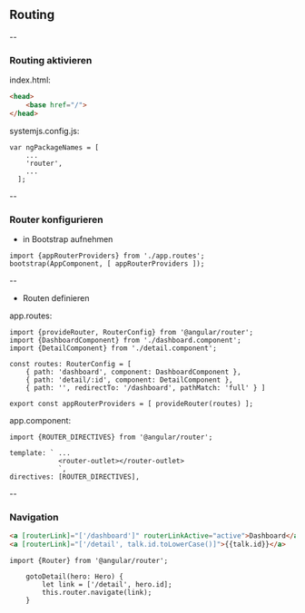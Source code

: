 ## Routing

--

### Routing aktivieren

index.html:
```HTML
<head>
    <base href="/">
</head>
```
systemjs.config.js:
```
var ngPackageNames = [
    ...
    'router',
    ...
  ];
```

--

### Router konfigurieren
- in Bootstrap aufnehmen
```
import {appRouterProviders} from './app.routes';
bootstrap(AppComponent, [ appRouterProviders ]);
```

--

- Routen definieren

app.routes:
```
import {provideRouter, RouterConfig} from '@angular/router';
import {DashboardComponent} from './dashboard.component';
import {DetailComponent} from './detail.component';

const routes: RouterConfig = [
    { path: 'dashboard', component: DashboardComponent },
    { path: 'detail/:id', component: DetailComponent },
    { path: '', redirectTo: '/dashboard', pathMatch: 'full' } ]

export const appRouterProviders = [ provideRouter(routes) ];
```

app.component:
```
import {ROUTER_DIRECTIVES} from '@angular/router';

template: ` ...
            <router-outlet></router-outlet>
            `,
directives: [ROUTER_DIRECTIVES],
```

--

### Navigation
```HTML
<a [routerLink]="['/dashboard']" routerLinkActive="active">Dashboard</a>
<a [routerLink]="['/detail', talk.id.toLowerCase()]">{{talk.id}}</a>
```

```
import {Router} from '@angular/router';

    gotoDetail(hero: Hero) {
        let link = ['/detail', hero.id];
        this.router.navigate(link);
    }
```
